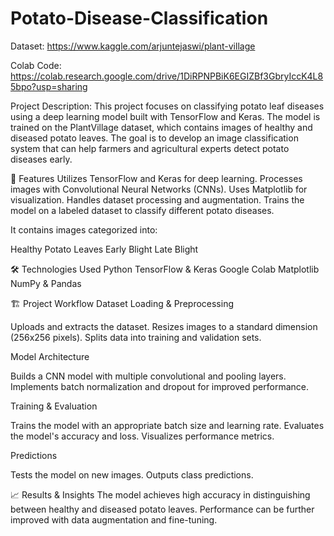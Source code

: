 # Potato-Disease-Classification

Dataset: https://www.kaggle.com/arjuntejaswi/plant-village

Colab Code: https://colab.research.google.com/drive/1DiRPNPBiK6EGIZBf3GbryIccK4L85bpo?usp=sharing

Project Description:
This project focuses on classifying potato leaf diseases using a deep learning model built with TensorFlow and Keras. The model is trained on the PlantVillage dataset, which contains images of healthy and diseased potato leaves. The goal is to develop an image classification system that can help farmers and agricultural experts detect potato diseases early.

🚀 Features
Utilizes TensorFlow and Keras for deep learning.
Processes images with Convolutional Neural Networks (CNNs).
Uses Matplotlib for visualization.
Handles dataset processing and augmentation.
Trains the model on a labeled dataset to classify different potato diseases.

It contains images categorized into:

Healthy Potato Leaves
Early Blight
Late Blight

🛠️ Technologies Used
Python
TensorFlow & Keras
Google Colab
Matplotlib
NumPy & Pandas

🏗️ Project Workflow
Dataset Loading & Preprocessing

Uploads and extracts the dataset.
Resizes images to a standard dimension (256x256 pixels).
Splits data into training and validation sets.


Model Architecture

Builds a CNN model with multiple convolutional and pooling layers.
Implements batch normalization and dropout for improved performance.


Training & Evaluation

Trains the model with an appropriate batch size and learning rate.
Evaluates the model's accuracy and loss.
Visualizes performance metrics.


Predictions

Tests the model on new images.
Outputs class predictions.


📈 Results & Insights
The model achieves high accuracy in distinguishing between healthy and diseased potato leaves.
Performance can be further improved with data augmentation and fine-tuning.
